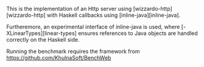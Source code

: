 This is the implementation of an Http server using
[wizzardo-http][wizzardo-http] with Haskell callbacks using
[inline-java][inline-java].

Furtheremore, an experimental interface of inline-java is used, where
[-XLinearTypes][linear-types] ensures references to Java objects are
handled correctly on the Haskell side.

Running the benchmark requires the framework from
https://github.com/KhulnaSoft/BenchWeb
